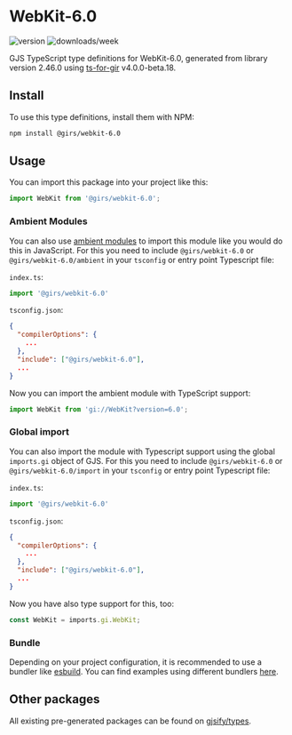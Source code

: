 
# WebKit-6.0

![version](https://img.shields.io/npm/v/@girs/webkit-6.0)
![downloads/week](https://img.shields.io/npm/dw/@girs/webkit-6.0)


GJS TypeScript type definitions for WebKit-6.0, generated from library version 2.46.0 using [ts-for-gir](https://github.com/gjsify/ts-for-gir) v4.0.0-beta.18.


## Install

To use this type definitions, install them with NPM:
```bash
npm install @girs/webkit-6.0
```

## Usage

You can import this package into your project like this:
```ts
import WebKit from '@girs/webkit-6.0';
```

### Ambient Modules

You can also use [ambient modules](https://github.com/gjsify/ts-for-gir/tree/main/packages/cli#ambient-modules) to import this module like you would do this in JavaScript.
For this you need to include `@girs/webkit-6.0` or `@girs/webkit-6.0/ambient` in your `tsconfig` or entry point Typescript file:

`index.ts`:
```ts
import '@girs/webkit-6.0'
```

`tsconfig.json`:
```json
{
  "compilerOptions": {
    ...
  },
  "include": ["@girs/webkit-6.0"],
  ...
}
```

Now you can import the ambient module with TypeScript support: 

```ts
import WebKit from 'gi://WebKit?version=6.0';
```

### Global import

You can also import the module with Typescript support using the global `imports.gi` object of GJS.
For this you need to include `@girs/webkit-6.0` or `@girs/webkit-6.0/import` in your `tsconfig` or entry point Typescript file:

`index.ts`:
```ts
import '@girs/webkit-6.0'
```

`tsconfig.json`:
```json
{
  "compilerOptions": {
    ...
  },
  "include": ["@girs/webkit-6.0"],
  ...
}
```

Now you have also type support for this, too:

```ts
const WebKit = imports.gi.WebKit;
```

### Bundle

Depending on your project configuration, it is recommended to use a bundler like [esbuild](https://esbuild.github.io/). You can find examples using different bundlers [here](https://github.com/gjsify/ts-for-gir/tree/main/examples).

## Other packages

All existing pre-generated packages can be found on [gjsify/types](https://github.com/gjsify/types).

